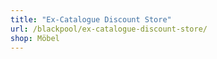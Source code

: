 ```yaml
---
title: "Ex-Catalogue Discount Store"
url: /blackpool/ex-catalogue-discount-store/
shop: Möbel
---
```

